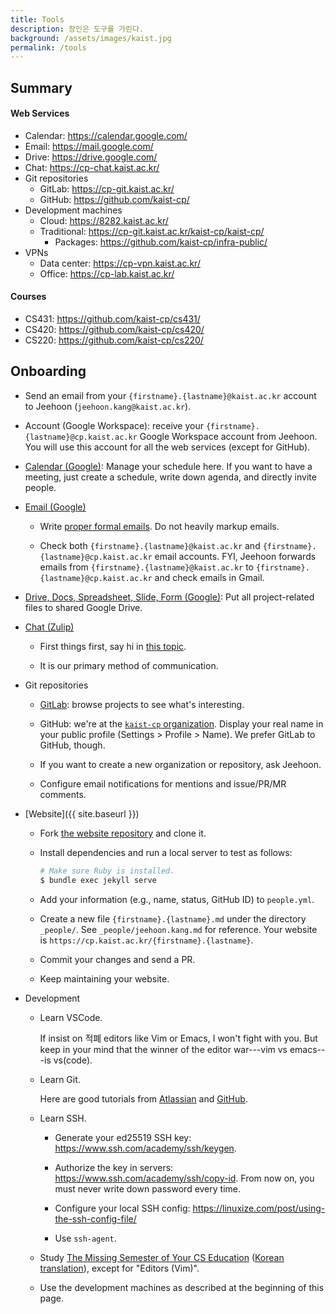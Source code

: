 ```yaml
---
title: Tools
description: 장인은 도구를 가린다.
background: /assets/images/kaist.jpg
permalink: /tools
---
```


## Summary

#### Web Services

- Calendar: <https://calendar.google.com/>
- Email: <https://mail.google.com/>
- Drive: <https://drive.google.com/>
- Chat: <https://cp-chat.kaist.ac.kr/>
- Git repositories
  + GitLab: <https://cp-git.kaist.ac.kr/>
  + GitHub: <https://github.com/kaist-cp/>
- Development machines
  + Cloud: <https://8282.kaist.ac.kr/>
  + Traditional: <https://cp-git.kaist.ac.kr/kaist-cp/kaist-cp/>
    * Packages: <https://github.com/kaist-cp/infra-public/>
- VPNs
  + Data center: <https://cp-vpn.kaist.ac.kr/>
  + Office: <https://cp-lab.kaist.ac.kr/>

#### Courses

- CS431: <https://github.com/kaist-cp/cs431/>
- CS420: <https://github.com/kaist-cp/cs420/>
- CS220: <https://github.com/kaist-cp/cs220/>

## Onboarding

- Send an email from your `{firstname}.{lastname}@kaist.ac.kr` account to Jeehoon (`jeehoon.kang@kaist.ac.kr`).

- Account (Google Workspace): receive your `{firstname}.{lastname}@cp.kaist.ac.kr` Google Workspace account from Jeehoon.
  You will use this account for all the web services (except for GitHub).

- [Calendar (Google)](https://calendar.google.com):
  Manage your schedule here.
  If you want to have a meeting, just create a schedule, write down agenda, and directly invite people.

- [Email (Google)](https://mail.google.com)

    + Write [proper formal emails](https://www.wikihow.com/Write-a-Formal-Email). Do not heavily markup emails.

    + Check both `{firstname}.{lastname}@kaist.ac.kr` and `{firstname}.{lastname}@cp.kaist.ac.kr` email accounts.
      FYI, Jeehoon forwards emails from `{firstname}.{lastname}@kaist.ac.kr` to `{firstname}.{lastname}@cp.kaist.ac.kr` and check emails in Gmail.

- [Drive, Docs, Spreadsheet, Slide, Form (Google)](https://drive.google.com):
  Put all project-related files to shared Google Drive.

- [Chat (Zulip)](https://cp-chat.kaist.ac.kr)

    + First things first, say hi in [this topic](bhttps://cp-chat.kaist.ac.kr/#narrow/stream/112-general/topic/.EC.86.8C.EA.B0.9C).

    + It is our primary method of communication.

- Git repositories

    + [GitLab](https://cp-git.kaist.ac.kr): browse projects to see what's interesting.

    + GitHub: we're at the [`kaist-cp` organization](https://github.com/kaist-cp).
      Display your real name in your public profile (Settings > Profile > Name).
      We prefer GitLab to GitHub, though.

    + If you want to create a new organization or repository, ask Jeehoon.

    + Configure email notifications for mentions and issue/PR/MR comments.

- [Website]({{ site.baseurl }})

    + Fork [the website repository](https://github.com/kaist-cp/kaist-cp.github.io) and clone it.

    + Install dependencies and run a local server to test as follows:

      ```bash
      # Make sure Ruby is installed.
      $ bundle exec jekyll serve
      ```

    + Add your information (e.g., name, status, GitHub ID) to `people.yml`.

    + Create a new file `{firstname}.{lastname}.md` under the directory `_people/`. See `_people/jeehoon.kang.md` for reference.
      Your website is `https://cp.kaist.ac.kr/{firstname}.{lastname}`.

    + Commit your changes and send a PR.

    + Keep maintaining your website.

- Development

    + Learn VSCode. 
    
      If insist on 적폐 editors like Vim or Emacs, I won't fight with you. But keep in your mind that the winner of the editor war---vim vs emacs---is vs(code).

    + Learn Git. 
    
      Here are good tutorials from [Atlassian](https://www.atlassian.com/git/tutorials) and [GitHub](https://lab.github.com/).

    + Learn SSH.

        * Generate your ed25519 SSH key: <https://www.ssh.com/academy/ssh/keygen>.

        * Authorize the key in servers: <https://www.ssh.com/academy/ssh/copy-id>. From now on, you must never write down password every time.

        * Configure your local SSH config: <https://linuxize.com/post/using-the-ssh-config-file/>

        * Use `ssh-agent`.

    + Study [The Missing Semester of Your CS Education](https://missing.csail.mit.edu/) ([Korean translation](https://missing-semester-kr.github.io/)), except for "Editors (Vim)".

    + Use the development machines as described at the beginning of this page.
